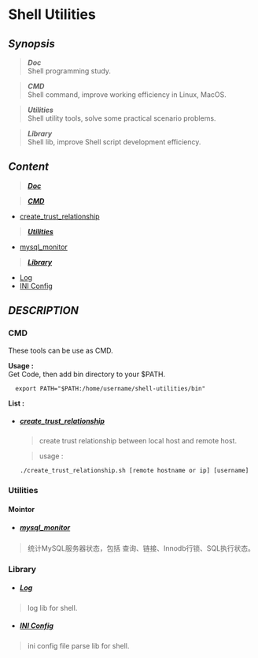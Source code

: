
# Shell Utilities

## *Synopsis*
> ***Doc***  
Shell programming study.  

> ***CMD***  
Shell command, improve working efficiency in Linux, MacOS.  

> ***Utilities***  
Shell utility tools, solve some practical scenario problems.

> ***Library***  
Shell lib, improve Shell script development efficiency.

## *Content*
>***[Doc](blog/README.md)***

>***[CMD](#cmd)***
- [create_trust_relationship](#create_trust_relationship)  

>***[Utilities](#utilities)***   
- [mysql_monitor](#mysql_monitor)

>***[Library](#library)***  
- [Log](#Log)
- [INI Config](#ini-config)

## *DESCRIPTION*
### CMD
These tools can be use as CMD.  

**Usage :**  
Get Code, then add bin directory to your $PATH. 
```shell
  export PATH="$PATH:/home/username/shell-utilities/bin"
```

**List :**
- ##### [create_trust_relationship](cmd/create_trust_relationship.sh) 
  
  > create trust relationship between local host and remote host.

  > usage :
  ```shell
  ./create_trust_relationship.sh [remote hostname or ip] [username]
  ```
### Utilities
#### Mointor
- ##### [mysql_monitor](utils/monitor/mysql_monitor/README.md) 
> 统计MySQL服务器状态，包括 查询、链接、Innodb行锁、SQL执行状态。

### Library
- ##### [Log](lib/log/README.md)
> log lib for shell.

- ##### [INI Config](lib/config/ini/README.md)
> ini config file parse lib for shell.


